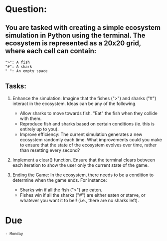 # Question:
## You are tasked with creating a simple ecosystem simulation in Python using the terminal. The ecosystem is represented as a 20x20 grid, where each cell can contain:

    ">": A fish
    "#": A shark
    " ": An empty space


## Tasks:

1. Enhance the simulation: Imagine that the fishes (">") and sharks ("#") interact in the ecosystem. Ideas can be any of the following.

    - Allow sharks to move towards fish.
"Eat" the fish when they collide with them.
    - Reproduce fish and sharks based on certain conditions (ie. this is entirely up to you).
    - Improve efficiency: The current simulation generates a new ecosystem randomly each time. What improvements could you make to ensure that the state of the ecosystem evolves over time, rather than resetting every second?

2. Implement a clear() function. Ensure that the terminal clears between each iteration to show the user only the current state of the game.

3. Ending the Game: In the ecosystem, there needs to be a condition to determine when the game ends. For instance:
    - Sharks win if all the fish (">") are eaten.
    - Fishes win if all the sharks ("#") are either eaten or starve, or whatever you want it to be!! (i.e., there are no sharks left).


# Due
    - Monday
